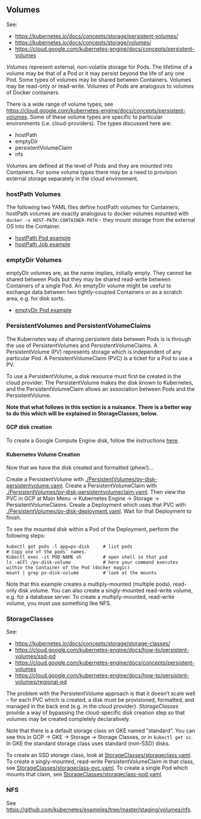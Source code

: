 ## Volumes

See:
* https://kubernetes.io/docs/concepts/storage/persistent-volumes/
* https://kubernetes.io/docs/concepts/storage/volumes/
* https://cloud.google.com/kubernetes-engine/docs/concepts/persistent-volumes

*Volumes* represent external, non-volatile storage for Pods. The lifetime of a volume may be that of a Pod or it
may persist beyond the life of any one Pod. Some types of volumes may be shared between Containers. Volumes
may be read-only or read-write. Volumes of Pods are analogous to volumes of Docker containers.

There is a wide range of volume types; see https://cloud.google.com/kubernetes-engine/docs/concepts/persistent-volumes.
Some of these volume types are specific to particular environments (i.e. cloud-providers). The types discussed here are:
* hostPath
* emptyDir
* persistentVolumeClaim
* nfs

Volumes are defined at the level of Pods and they are *mounted* into Containers. For some volume types there may
be a need to provision external storage separately in the cloud environment.

### hostPath Volumes

The following two YAML files
define hostPath volumes for Containers; hostPath volumes are exactly analogous to docker volumes mounted with
`docker -v HOST-PATH:CONTAINER-PATH` - they mount storage from the external OS into the Container.
* [hostPath Pod example](./PersistentVolumes/HostPathPod.yaml "hostPath Pod Example")
* [hostPath Job example](./PersistentVolumes/HostPathJob.yaml "hostPath Job Example")

### emptyDir Volumes

emptyDir volumes are, as the name implies, initially empty. They cannot be shared between Pods but they may be
shared read-write between Containers of a single Pod. An emptyDir volume might be useful to exchange data between two
tightly-coupled Containers or as a scratch area, e.g. for disk sorts.
* [emptyDir Pod example](./PersistentVolumes/EmptyDirPod.yaml "emptyDir Pod Example")

### PersistentVolumes and PersistentVolumeClaims

The Kubernetes way of sharing persistent data between Pods is is through the use of PersistentVolumes and
PersistentVolumeClaims. A PersistentVolume (PV) represents storage which is independent of any particular Pod.
A PersistentVolumeClaim (PVC) is a ticket for a Pod to use a PV.

To use a PersistentVolume, a disk resource must first be created in the cloud provider. The PersistentVolume makes
the disk known to Kubernetes, and the PersistentVolumeClaim allows an association between Pods and the PersistentVolume.

**Note that what follows in this section is a nuisance. There is a better way to do this which will be explained in
StorageClasses, below.**

#### GCP disk creation

To create a Google Compute Engine disk, follow the instructions [here](./PersistentVolumes/gke_disk_creation.md "GCE
Disk Creation").

#### Kubernetes Volume Creation

Now that we have the disk created and formatted (phew!)...

Create a PersistentVolume with
[./PersistentVolumes/pv-disk-persistentvolume.yaml](./PersistentVolumes/pv-disk-persistentvolume.yaml "Create a PersistentVolume").
Create a PersistentVolumeClaim with
[./PersistentVolumes/pv-disk-persistentvolumeclaim.yaml](./PersistentVolumes/pv-disk-persistentvolumeclaim.yaml "Create a PersistentVolumeClaim").
Then view the PVC in GCP at Main Menu &rarr; Kubernetes Engine &rarr; Storage &rarr; PersistentVolumeClaims.
Create a Deployment which uses that PVC with
[./PersistentVolumes/pv-disk-deployment.yaml](./PersistentVolumes/pv-disk-deployment.yaml "Create a Deployment for the PVC").
Wait for that Deployment to finish.

To see the mounted disk within a Pod of the Deployment, perform the following steps:
```
kubectl get pods -l app=pv-disk	    # list pods
# Copy one of the pods’ names.
Kubectl exec -it POD-NAME sh		# open shell in that pod
ls -aCFl /pv-disk-volume            # here your command executes within the Container of the Pod (docker magic)
mount | grep pv-disk-volume		    # look at the mounts
```

Note that this example creates a multiply-mounted (multiple pods), read-only disk volume. You can also create
a singly-mounted read-write volume, e.g. for a database server. To create a multiply-mounted, read-write volume,
you must use something like NFS.

### StorageClasses
See:
* https://kubernetes.io/docs/concepts/storage/storage-classes/
* https://cloud.google.com/kubernetes-engine/docs/how-to/persistent-volumes/ssd-pd
* https://cloud.google.com/kubernetes-engine/docs/concepts/persistent-volumes
* https://cloud.google.com/kubernetes-engine/docs/how-to/persistent-volumes/regional-pd

The problem with the PersistentVolume approach is that it doesn’t scale well – for each PVC which is created,
a disk must be provisioned, formatted, and managed in the back end (e.g. in the cloud provider). *StorageClasses*
provide a way of bypassing the cloud-specific disk creation step so that volumes may be created completely
declaratively.

Note that there is a default storage class on GKE named “standard”. You can see this in GCP &rarr; GKE &rarr;
Storage &rarr; Storage Classes, or in `kubectl get sc`. In GKE the standard storage class uses standard
(non-SSD) disks.

To create an SSD storage class, look at [StorageClasses/storageclass.yaml](./StorageClasses/storageclass.yaml "Create a Storage Class").
To create a singly-mounted, read-write PersistentVolumeClaim in that class, see
[StorageClasses/storageclass-pvc.yaml](./StorageClasses/storageclass-pvc.yaml "Create a PVC for a StorageClass").
To create a single Pod which mounts that claim, see
[StorageClasses/storageclass-pod.yaml](./StorageClasses/storageclass-pod.yaml "Create a Pod for a Storage Class").

### NFS

See https://github.com/kubernetes/examples/tree/master/staging/volumes/nfs.
